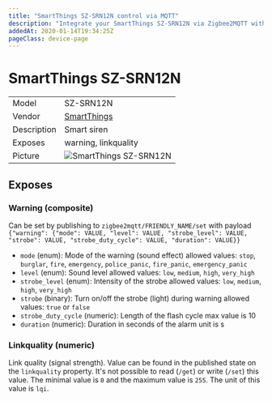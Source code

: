 ```yaml
---
title: "SmartThings SZ-SRN12N control via MQTT"
description: "Integrate your SmartThings SZ-SRN12N via Zigbee2MQTT with whatever smart home infrastructure you are using without the vendor's bridge or gateway."
addedAt: 2020-01-14T19:34:25Z
pageClass: device-page
---
```


<!-- !!!! -->
<!-- ATTENTION: This file is auto-generated through docgen! -->
<!-- You can only edit the "Notes"-Section between the two comment lines "Notes BEGIN" and "Notes END". -->
<!-- Do not use h1 or h2 heading within "## Notes"-Section. -->
<!-- !!!! -->

# SmartThings SZ-SRN12N

|     |     |
|-----|-----|
| Model | SZ-SRN12N  |
| Vendor  | [SmartThings](/supported-devices/#v=SmartThings)  |
| Description | Smart siren |
| Exposes | warning, linkquality |
| Picture | ![SmartThings SZ-SRN12N](https://www.zigbee2mqtt.io/images/devices/SZ-SRN12N.jpg) |


<!-- Notes BEGIN: You can edit here. Add "## Notes" headline if not already present. -->


<!-- Notes END: Do not edit below this line -->



## Exposes

### Warning (composite)
Can be set by publishing to `zigbee2mqtt/FRIENDLY_NAME/set` with payload `{"warning": {"mode": VALUE, "level": VALUE, "strobe_level": VALUE, "strobe": VALUE, "strobe_duty_cycle": VALUE, "duration": VALUE}}`
- `mode` (enum): Mode of the warning (sound effect) allowed values: `stop`, `burglar`, `fire`, `emergency`, `police_panic`, `fire_panic`, `emergency_panic`
- `level` (enum): Sound level allowed values: `low`, `medium`, `high`, `very_high`
- `strobe_level` (enum): Intensity of the strobe allowed values: `low`, `medium`, `high`, `very_high`
- `strobe` (binary): Turn on/off the strobe (light) during warning allowed values: `true` or `false`
- `strobe_duty_cycle` (numeric): Length of the flash cycle max value is 10
- `duration` (numeric): Duration in seconds of the alarm unit is s

### Linkquality (numeric)
Link quality (signal strength).
Value can be found in the published state on the `linkquality` property.
It's not possible to read (`/get`) or write (`/set`) this value.
The minimal value is `0` and the maximum value is `255`.
The unit of this value is `lqi`.

